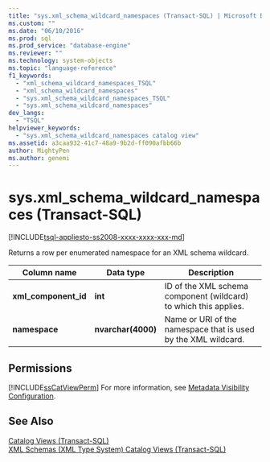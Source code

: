```yaml
---
title: "sys.xml_schema_wildcard_namespaces (Transact-SQL) | Microsoft Docs"
ms.custom: ""
ms.date: "06/10/2016"
ms.prod: sql
ms.prod_service: "database-engine"
ms.reviewer: ""
ms.technology: system-objects
ms.topic: "language-reference"
f1_keywords: 
  - "xml_schema_wildcard_namespaces_TSQL"
  - "xml_schema_wildcard_namespaces"
  - "sys.xml_schema_wildcard_namespaces_TSQL"
  - "sys.xml_schema_wildcard_namespaces"
dev_langs: 
  - "TSQL"
helpviewer_keywords: 
  - "sys.xml_schema_wildcard_namespaces catalog view"
ms.assetid: a3caa932-41c7-48a9-9b2d-ff090afbb66b
author: MightyPen
ms.author: genemi
---
```

# sys.xml_schema_wildcard_namespaces (Transact-SQL)
[!INCLUDE[tsql-appliesto-ss2008-xxxx-xxxx-xxx-md](../../includes/tsql-appliesto-ss2008-xxxx-xxxx-xxx-md.md)]

  Returns a row per enumerated namespace for an XML schema wildcard.  
  
|Column name|Data type|Description|  
|-----------------|---------------|-----------------|  
|**xml_component_id**|**int**|ID of the XML schema component (wildcard) to which this applies.|  
|**namespace**|**nvarchar(4000)**|Name or URI of the namespace that is used by the XML wildcard.|  
  
## Permissions  
 [!INCLUDE[ssCatViewPerm](../../includes/sscatviewperm-md.md)] For more information, see [Metadata Visibility Configuration](../../relational-databases/security/metadata-visibility-configuration.md).  
  
## See Also  
 [Catalog Views &#40;Transact-SQL&#41;](../../relational-databases/system-catalog-views/catalog-views-transact-sql.md)   
 [XML Schemas &#40;XML Type System&#41; Catalog Views &#40;Transact-SQL&#41;](../../relational-databases/system-catalog-views/xml-schemas-xml-type-system-catalog-views-transact-sql.md)  
  
  
